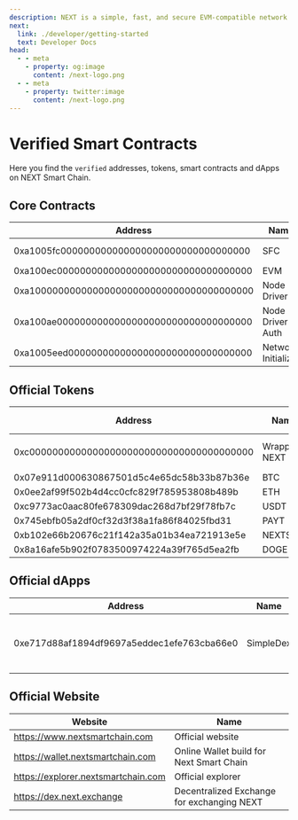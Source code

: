 ```yaml
---
description: NEXT is a simple, fast, and secure EVM-compatible network for the next generation of decentralized applications powered by the Fantom Lachesis consensus algorithm.
next: 
  link: ./developer/getting-started
  text: Developer Docs
head:
  - - meta
    - property: og:image
      content: /next-logo.png
  - - meta
    - property: twitter:image
      content: /next-logo.png
---
```


# Verified Smart Contracts

Here you find the `verified` addresses, tokens, smart contracts and dApps on NEXT Smart Chain.

## Core Contracts

| Address                                    | Name                     | Note                      |
| ------------------------------------------ | ------------------------ | ------------------------- |
| 0xa1005fc000000000000000000000000000000000 | SFC                      | Staking Contract          |
| 0xa100ec0000000000000000000000000000000000 | EVM                      | EVM Writer                |
| 0xa100000000000000000000000000000000000000 | Node Driver              | Driver for the nodes      |
| 0xa100ae0000000000000000000000000000000000 | Node Driver Auth         | Authentication driver     |
| 0xa1005eed00000000000000000000000000000000 | Network Initializer      |                           |

## Official Tokens

| Address                             | Name         | Symbol   | Total Supply | Note                    |
|--------------------------------------------|--------------|----------|--------------|-------------------------|
| 0xc000000000000000000000000000000000000000 | Wrapped NEXT | wNEXT    | 11,3M        | Wrapped version of NEXT |
| 0x07e911d000630867501d5c4e65dc58b33b87b36e | BTC          | BTC      | 21M          | Bitcoin                 |
| 0x0ee2af99f502b4d4cc0cfc829f785953808b489b | ETH          | ETH      | ∞         | Ethereum                |
| 0xc9773ac0aac80fe678309dac268d7bf29f78fb7c | USDT         | USDT     | ∞         | USDT                    |
| 0x745ebfb05a2df0cf32d3f38a1fa86f84025fbd31 | PAYT         | PAYT     | 45M          | PayAccept               |
| 0xb102e66b20676c21f142a35a01b34ea721913e5e | NEXTSHIB     | NEXTSHIB | 1B           | NextShib                |
| 0x8a16afe5b902f0783500974224a39f765d5ea2fb | DOGE         | DOGE     | ∞            | Doge                    |

## Official dApps

| Address                             | Name      | Website                   | Note                                                 |
|--------------------------------------------|-----------|---------------------------|------------------------------------------------------|
| 0xe717d88af1894df9697a5eddec1efe763cba66e0 | SimpleDex | https://dex.next.exchange | Simple decentralized exchange / Launchpad for tokens |

## Official Website
| Website                             | Name                                       | 
|-------------------------------------|--------------------------------------------|
| https://www.nextsmartchain.com      | Official website                           |
| https://wallet.nextsmartchain.com   | Online Wallet build for Next Smart Chain   |
| https://explorer.nextsmartchain.com | Official explorer                          |
| https://dex.next.exchange           | Decentralized Exchange for exchanging NEXT |
